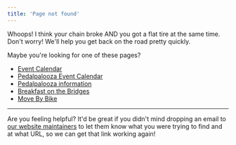 ```yaml
---
title: 'Page not found'
---
```

Whoops!  I think your chain broke AND you got a flat tire at the same time.  Don't worry!  We'll help you get back on the road pretty quickly.  

Maybe you're looking for one of these pages?

- [Event Calendar](/calendar)
- [Pedalpalooza Event Calendar](/pedalpalooza-calendar/)
- [Pedalpalooza information](/pages/pedalpalooza)
- [Breakfast on the Bridges](/pages/bonb)
- [Move By Bike](/pages/mbb)


---

Are you feeling helpful?  It'd be great if you didn't mind dropping an email to [our website maintainers](mailto:bikecal@shift2bikes.org) to let them know what you were trying to find and at what URL, so we can get that link working again!
